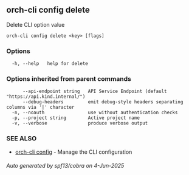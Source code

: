 ## orch-cli config delete

Delete CLI option value

```
orch-cli config delete <key> [flags]
```

### Options

```
  -h, --help   help for delete
```

### Options inherited from parent commands

```
      --api-endpoint string   API Service Endpoint (default "https://api.kind.internal/")
      --debug-headers         emit debug-style headers separating columns via '|' character
  -n, --noauth                use without authentication checks
  -p, --project string        Active project name
  -v, --verbose               produce verbose output
```

### SEE ALSO

* [orch-cli config](orch-cli_config.md)	 - Manage the CLI configuration

###### Auto generated by spf13/cobra on 4-Jun-2025
